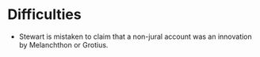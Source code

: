 #                  Difficulties

- Stewart is mistaken to claim that a non-jural account was an innovation by Melanchthon or Grotius. 
